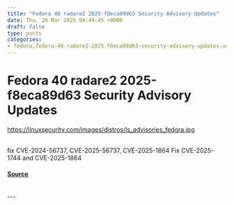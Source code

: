```yaml
---
title: "Fedora 40 radare2 2025-f8eca89d63 Security Advisory Updates"
date: Thu, 20 Mar 2025 04:49:45 +0000
draft: false
type: posts
categories: 
- fedora,fedora-40-radare2-2025-f8eca89d63-security-advisory-updates-uclfzsp4r0ev,Linux,Linux Security,Security
---
```

# Fedora 40 radare2 2025-f8eca89d63 Security Advisory Updates
https://linuxsecurity.com/images/distros/ls_advisories_fedora.jpg
<br/>

<br/>
fix CVE-2024-56737, CVE-2025-56737, CVE-2025-1864 Fix CVE-2025-1744 and CVE-2025-1864

#### [Source](https://linuxsecurity.com/advisories/fedora/fedora-40-radare2-2025-f8eca89d63-security-advisory-updates-uclfzsp4r0ev)

<br/>
---

